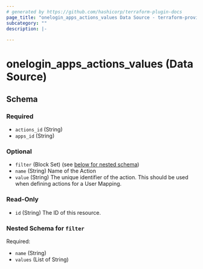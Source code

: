 ```yaml
---
# generated by https://github.com/hashicorp/terraform-plugin-docs
page_title: "onelogin_apps_actions_values Data Source - terraform-provider-onelogin"
subcategory: ""
description: |-
  
---
```


# onelogin_apps_actions_values (Data Source)





<!-- schema generated by tfplugindocs -->
## Schema

### Required

- `actions_id` (String)
- `apps_id` (String)

### Optional

- `filter` (Block Set) (see [below for nested schema](#nestedblock--filter))
- `name` (String) Name of the Action
- `value` (String) The unique identifier of the action. This should be used when defining actions for a User Mapping.

### Read-Only

- `id` (String) The ID of this resource.

<a id="nestedblock--filter"></a>
### Nested Schema for `filter`

Required:

- `name` (String)
- `values` (List of String)


